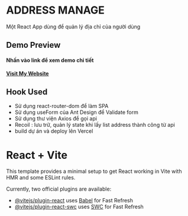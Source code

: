 # ADDRESS MANAGE

Một React App dùng để quản lý địa chỉ của người dùng

## Demo Preview

#### Nhấn vào link để xem demo chi tiết

**[Visit My Website](https://address-manage.vercel.app/address)**

## Hook Used

- Sử dụng react-router-dom để làm SPA
- Sử dụng useForm của Ant Design để Validate form
- Sử dụng thư viện Axios để gọi api
- Recoil : lưu trữ, quản lý state khi lấy list address thành công từ api
- build dự án và deploy lên Vercel

# React + Vite

This template provides a minimal setup to get React working in Vite with HMR and some ESLint rules.

Currently, two official plugins are available:

- [@vitejs/plugin-react](https://github.com/vitejs/vite-plugin-react/blob/main/packages/plugin-react/README.md) uses [Babel](https://babeljs.io/) for Fast Refresh
- [@vitejs/plugin-react-swc](https://github.com/vitejs/vite-plugin-react-swc) uses [SWC](https://swc.rs/) for Fast Refresh
